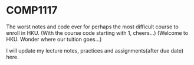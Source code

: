 # COMP1117

The worst notes and code ever for perhaps the most difficult course to enroll in HKU.
(With the course code starting with 1, cheers...)
(Welcome to HKU. Wonder where our tuition goes...)

I will update my lecture notes, practices and assignments(after due date) here.